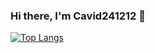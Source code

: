 ### Hi there, I'm Cavid241212 👋

[![Top Langs](https://github-readme-stats.vercel.app/api/top-langs/?username=Cavid241212&layout=compact)](https://github.com/anuraghazra/github-readme-stats)
